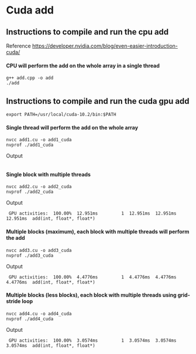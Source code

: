 # Cuda add
## Instructions to compile and run the cpu add
Reference https://developer.nvidia.com/blog/even-easier-introduction-cuda/
#### CPU will perform the add on the whole array in a single thread
```
g++ add.cpp -o add
./add
```

## Instructions to compile and run the cuda gpu add
```
export PATH=/usr/local/cuda-10.2/bin:$PATH
```

#### Single thread will perform the add on the whole array
```
nvcc add1.cu -o add1_cuda
nvprof ./add1_cuda
```
Output
```
```

#### Single block with multiple threads
```
nvcc add2.cu -o add2_cuda
nvprof ./add2_cuda
```
Output
```
 GPU activities:  100.00%  12.951ms         1  12.951ms  12.951ms  12.951ms  add(int, float*, float*)
```

#### Multiple blocks (maximum), each block with multiple threads will perform the add
```
nvcc add3.cu -o add3_cuda
nvprof ./add3_cuda
```
Output
```
 GPU activities:  100.00%  4.4776ms         1  4.4776ms  4.4776ms  4.4776ms  add(int, float*, float*)
```

#### Multiple blocks (less blocks), each block with multiple threads using grid-stride loop
```
nvcc add4.cu -o add4_cuda
nvprof ./add4_cuda
```
Output
```
 GPU activities:  100.00%  3.0574ms         1  3.0574ms  3.0574ms  3.0574ms  add(int, float*, float*)
```
